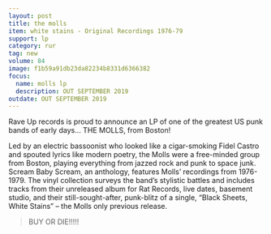 ```yaml
---
layout: post
title: the molls 
item: white stains - Original Recordings 1976-79
support: lp
category: rur
tag: new 
volume: 84
image: f1b59a91db23da82234b8331d6366382
focus:
  name: molls lp
  description: OUT SEPTEMBER 2019
outdate: OUT SEPTEMBER 2019
---
```


Rave Up records is proud to announce an LP of one of the greatest US punk bands of early days… THE MOLLS, from Boston!

Led by an electric bassoonist who looked like a cigar-smoking Fidel Castro and spouted lyrics like modern poetry, the Molls were a free-minded group from Boston, playing everything from jazzed rock and punk to space junk. Scream Baby Scream, an anthology, features Molls’ recordings from 1976-1979. The vinyl collection surveys the band’s stylistic battles and includes tracks from their unreleased album for Rat Records, live dates, basement studio, and their still-sought-after, punk-blitz of a single, “Black Sheets, White Stains” – the Molls only previous release.

> BUY OR DIE!!!!!
